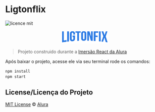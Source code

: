 # Ligtonflix

![licence mit](https://img.shields.io/badge/licence-MIT-blue.svg)

<p align="center">
  <img alt="Logo do projeto" width="150px" src="./src/assets/img/Logo.png" />
</p>

> Projeto construido durante a [Imersão React da Alura](https://www.alura.com.br/imersao-react/)

Após baixar o projeto, acesse ele via seu terminal rode os comandos:

```sh
npm install
npm start
```
## License/Licença do Projeto
[MIT License](./LICENSE) © [Alura](http://alura.com.br/)
